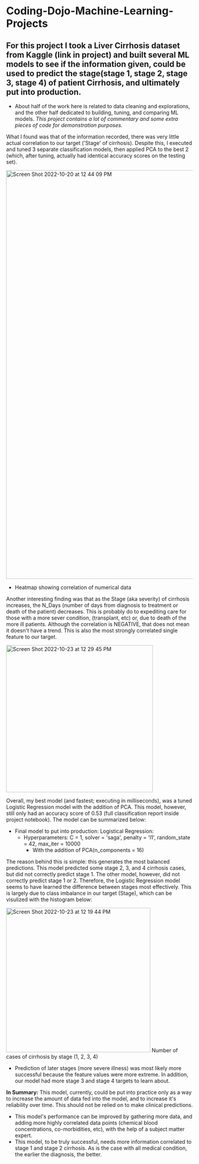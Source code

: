 # Coding-Dojo-Machine-Learning-Projects

## For this project I took a Liver Cirrhosis dataset from Kaggle (link in project) and built several ML models to see if the information given, could be used to predict the stage(stage 1, stage 2, stage 3, stage 4) of patient Cirrhosis, and ultimately put into production.
  - About half of the work here is related to data cleaning and explorations, and the other half dedicated to building, tuning, and comparing ML models. *This project contains a lot of commentary and some extra pieces of code for demonstration purposes.*

What I found was that of the information recorded, there was very little actual correlation to our target ('Stage' of cirrhosis). Despite this, I executed and tuned 3 separate classification models, then applied PCA to the best 2 (which, after tuning, actually had identical accuracy scores on the testing set).

<img width="1100" alt="Screen Shot 2022-10-20 at 12 44 09 PM" src="https://user-images.githubusercontent.com/109368648/197031893-429f51c3-ce5e-4cd5-8bbd-815330e12f35.png">

- Heatmap showing correlation of numerical data

Another interesting finding was that as the Stage (aka severity) of cirrhosis increases, the N_Days (number of days from diagnosis to treatment or death of the patient) decreases. This is probably do to expediting care for those with a more sever condition, (transplant, etc) or, due to death of the more ill patients. Although the correlation is NEGATIVE, that does not mean it doesn't have a trend. This is also the most strongly correlated single feature to our target.

<img width="396" alt="Screen Shot 2022-10-23 at 12 29 45 PM" src="https://user-images.githubusercontent.com/109368648/197409523-b8b2a1c7-7c9f-43c9-8627-9bb111be826b.png">

Overall, my best model (and fastest; executing in milliseconds), was a tuned Logistic Regression model with the addition of PCA. This model, however, still only had an accuracy score of 0.53 (full classification report inside project notebook). The model can be summarized below:

- Final model to put into production: Logistical Regression:
  - Hyperparameters: C = 1, solver = 'saga', penalty = 'l1', random_state = 42, max_iter = 10000
    - With the addition of PCA(n_components = 16)

The reason behind this is simple: this generates the most balanced predictions. This model predicted some stage 2, 3, and 4 cirrhosis cases, but did not correctly predict stage 1. The other model, however, did not correctly predict stage 1 or 2. Therefore, the Logistic Regression model seems to have learned the difference between stages most effectively. This is largely due to class imbalance in our target (Stage), which can be visulized with the histogram below:

<img width="389" alt="Screen Shot 2022-10-23 at 12 19 44 PM" src="https://user-images.githubusercontent.com/109368648/197408985-10b1f82a-3999-43a2-a11d-7dd1cb5571e6.png">
Number of cases of cirrhosis by stage (1, 2, 3, 4)

  - Prediction of later stages (more severe illness) was most likely more successful because the feature values were more extreme. In addition, our model had more stage 3 and stage 4 targets to learn about. 

**In Summary:**
This model, currently, could be put into practice only as a way to increase the amount of data fed into the model, and to increase it's reliability over time. This should not be relied on to make clinical predictions.
 - This model's performance can be improved by gathering more data, and adding more highly correlated data points (chemical blood concentrations, co-morbidities, etc), with the help of a subject matter expert.
- This model, to be truly successful, needs more information correlated to stage 1 and stage 2 cirrhosis. As is the case with all medical condition, the earlier the diagnosis, the better.
